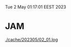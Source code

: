 Tue  2 May 01:17:01 EEST 2023
# JAM
<a href='./cache/202305/02_01.log'>./cache/202305/02_01.log</a>

